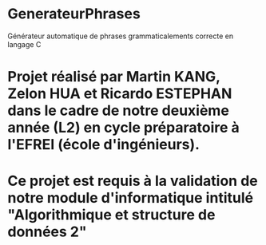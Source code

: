# GenerateurPhrases
Générateur automatique de phrases grammaticalements correcte en langage C
# Projet réalisé par Martin KANG, Zelon HUA et Ricardo ESTEPHAN dans le cadre de notre deuxième année (L2) en cycle préparatoire à l'EFREI (école d'ingénieurs).
# Ce projet est requis à la validation de notre module d'informatique intitulé "Algorithmique et structure de données 2"
